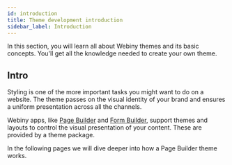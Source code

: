 ```yaml
---
id: introduction
title: Theme development introduction
sidebar_label: Introduction
---
```


In this section, you will learn all about Webiny themes and its basic concepts. You'll get all the knowledge needed to create your own theme.

## Intro
Styling is one of the more important tasks you might want to do on a website. The theme passes on the visual identity of your brand and ensures a uniform presentation across all the channels. 

Webiny apps, like [Page Builder](webiny-apps/page-builder/getting-started.md) and [Form Builder](webiny-apps/form-builder/introduction.md), support themes and layouts to control the visual presentation of your content. These are provided by a theme package.

In the following pages we will dive deeper into how a Page Builder theme works.